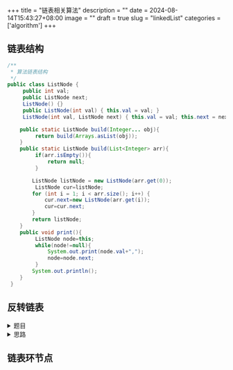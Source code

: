 +++
title = "链表相关算法"
description = ""
date = 2024-08-14T15:43:27+08:00
image = ""
draft = true
slug = "linkedList"
categories = ['algorithm']
+++

## 链表结构

```java
/**
 * 算法链表结构
 */
public class ListNode {
     public int val;
     public ListNode next;
     ListNode() {}
     public ListNode(int val) { this.val = val; }
     ListNode(int val, ListNode next) { this.val = val; this.next = next; }

    public static ListNode build(Integer... obj){
         return build(Arrays.asList(obj));
    }
    public static ListNode build(List<Integer> arr){
         if(arr.isEmpty()){
             return null;
         }

        ListNode listNode = new ListNode(arr.get(0));
         ListNode cur=listNode;
        for (int i = 1; i < arr.size(); i++) {
            cur.next=new ListNode(arr.get(i));
            cur=cur.next;
        }
        return listNode;
    }
    public void print(){
         ListNode node=this;
         while(node!=null){
             System.out.print(node.val+",");
             node=node.next;
         }
        System.out.println();
    }
 }
```

## 反转链表

<details>
<summary>题目</summary>
给定链表头结点，要求原地反转该链表，返回链表新的头结点。
例：1->2->3，反转后链表应为3->2->1，返回节点3；
</details>

<details>
<summary>思路</summary>
<pre><code>
/**
     * 这种思路的核心在于不需要动head，真正原地移动，但需要构建一个假节点方便返回
     * pre-1-2-3
     * 拿掉2，所以要先获取到2；
     * 1和3建立连接；变为pre-1-3   2-3
     * 2指向pre后面的节点 pre-1-3  2-1-3
     * pre指向2 pre-2-1-3 
     * 全程不需要动head，当head或者head.next为空时，表明最后一个节点也移动到了pre后面
     * 因此返回pre.next
     */
    static ListNode reverse(ListNode head) {
        ListNode pre=new ListNode(-1);
        pre.next=head;
        ListNode next;
        //pre-1-2-3
        while(head!=null&&head.next!=null){
            //next=2
            next=head.next;
            //1-3
            head.next=next.next;
            //2-1
            next.next=pre.next;
            //pre-2
            pre.next=next;
        }
        return pre.next;
    }
    /**
     * 这个解法的思路我称之为接头霸王：核心构建一个新链表，节点为null。即同时存在null 1-2-3，然后一个一个让右边这个链表的头摘下来指向左边的头
     * null 1-2-3
     * 1-null 2-3
     * 2-1-null 3
     * 3-2-1-null null
     * 右边链表头没了之后，要让next作为头，所以还要先获取next
     * 左边链表有了新头之后，要作为pre，给下个头做准备，因此pre=head
     */
    static ListNode reverse2(ListNode head) {
        ListNode pre=null,next=null;
        while(head!=null){
            next=head.next;
            //接头
            head.next=pre;
            //左边链表更新
            pre=head;
            //右边链表更新
            head=next;
        }
        return pre;
    }
</code></pre>
</details>

## 链表环节点
